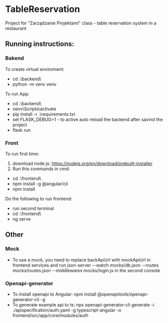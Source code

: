 # TableReservation
Project for "Zarządzanie Projektami" class - table reservation system in a restaurant

## Running instructions:
### Bakend
To create virtual enviroment:
-  cd .\backend\
- python -m venv venv

To run App:
-  cd .\backend\
-  venv\Scripts\activate
-  pip install -r .\requirements.txt
- set FLASK_DEBUG=1 - to active auto reload the backend after savind the project
-  flask run

### Front
To run first time:
1. download node.js:
https://nodejs.org/en/download/prebuilt-installer
2. Run this commands in cmd:
- cd .\frontend\
- npm install -g @angular/cli
- npm install 

Do the following to run frontend:
-  run second terminal
-  cd .\frontend\
-  ng serve 

## Other

### Mock
- To use a mock, you need to replace backApiUrl with mockApiUrl in frontend services and run json-server --watch mocks/db.json --routes mocks/routes.json --middlewares mocks/login.js in the second console 

### Openapi-generator
- To install openapi to Angular: npm install @openapitools/openapi-generator-cli -g 
- To generate example api to ts:  npx openapi-generator-cli generate -i ./apispecification/auth.yaml -g typescript-angular -o frontend/src/app/core/modules/auth 
